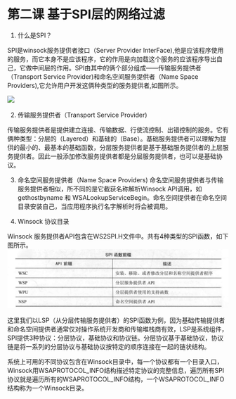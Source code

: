 # 第二课 基于SPI层的网络过滤
1. 什么是SPI？

SPI是winsock服务提供者接口（Server Provider InterFace),他是应该程序使用的服务，而它本身不是应该程序，它的作用是向加载这个服务的应该程序导出自己，它做中间层的作用。SPI由其中的俩个部分组成——传输服务提供者（Transport Service Provider)和命名空间服务提供者（Name Space Providers),它允许用户开发这俩种类型的服务提供者,如图所示。

![](./image/1.png)

2. 传输服务提供者（Transport Service Provider)

传输服务提供者是提供建立连接、传输数据、行使流控制、出错控制的服务。它有俩种类型：分层的（Layered）和基础的（Base）。基础服务提供者可以理解为提供的最小的、最基本的基础函数，分层服务提供者是基于基础服务提供者的上层服务提供者。因此一般添加修改服务提供者都是分层服务提供者，也可以是基础协议。

3. 命名空间服务提供者（Name Space Providers)
命名空间服务提供者与传输服务提供者相似，所不同的是它截获名称解析Winsock API调用，如gethostbyname 和 WSALookupServiceBegin。命名空间提供者在命名空间目录安装自己，当应用程序执行名字解析时将会被调用。

4. Winsock 协议目录

Winsock 服务提供者API包含在WS2SPI.H文件中。共有4种类型的SPI函数，如下图所示。
![](./image/2.png)

这里我们以LSP（从分层传输服务提供者）的SPI函数为例，因为基础传输提供者和命名空间提供者通常仅对操作系统开发商和传输堆栈商有效，LSP是系统组件，SPI提供3种协议：分层协议，基础协议和协议链。分层协议基于基础协议，协议链是将一系列的分层协议与基础协议按特定的顺序连接在一起的链状结构。

系统上可用的不同协议包含在Winsock目录中，每一个协议都有一个目录入口，Winsock用WSAPROTOCOL_INFO结构描述特定协议的完整信息，遍历所有SPI协议就是遍历所有的WSAPROTOCOL_INFO结构，一个WSAPROTOCOL_INFO结构称为一个Winsock目录。









